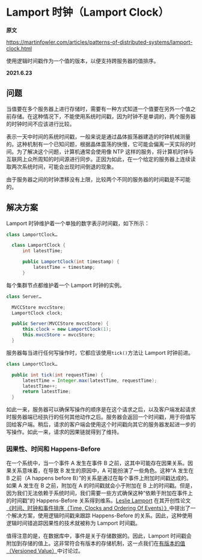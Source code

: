 # Lamport 时钟（Lamport Clock）

**原文**

https://martinfowler.com/articles/patterns-of-distributed-systems/lamport-clock.html

使用逻辑时间戳作为一个值的版本，以便支持跨服务器的值排序。

**2021.6.23**

## 问题

当值要在多个服务器上进行存储时，需要有一种方式知道一个值要在另外一个值之前存储。在这种情况下，不能使用系统时间戳，因为时钟不是单调的，两个服务器的时钟时间不应该进行比较。

表示一天中时间的系统时间戳，一般来说是通过晶体振荡器建造的时钟机械测量的。这种机制有一个已知问题，根据晶体震荡的快慢，它可能会偏离一天实际的时间。为了解决这个问题，计算机通常会使用像 NTP 这样的服务，将计算机时钟与互联网上众所周知的时间源进行同步。正因为如此，在一个给定的服务器上连续读取两次系统时间，可能会出现时间倒退的现象。

由于服务器之间的时钟漂移没有上限，比较两个不同的服务器的时间戳是不可能的。

## 解决方案

Lamport 时钟维护着一个单独的数字表示时间戳，如下所示：

```java
class LamportClock…

  class LamportClock {
      int latestTime;

      public LamportClock(int timestamp) {
          latestTime = timestamp;
      }
```

每个集群节点都维护着一个 Lamport 时钟的实例。

```java
class Server…

  MVCCStore mvccStore;
  LamportClock clock;

  public Server(MVCCStore mvccStore) {
      this.clock = new LamportClock(1);
      this.mvccStore = mvccStore;
  }
```

服务器每当进行任何写操作时，它都应该使用`tick()`方法让 Lamport 时钟前进。

```java
class LamportClock…

  public int tick(int requestTime) {
      latestTime = Integer.max(latestTime, requestTime);
      latestTime++;
      return latestTime;
  }
```

如此一来，服务器可以确保写操作的顺序是在这个请求之后，以及客户端发起请求时服务器端已经执行的任何其他动作之后。服务器会返回一个时间戳，用于将值写回给客户端。稍后，请求的客户端会使用这个时间戳向其它的服务器发起进一步的写操作。如此一来，请求的因果链就得到了维持。

### 因果性、时间和 Happens-Before

在一个系统中，当一个事件 A 发生在事件 B 之前，这其中可能存在因果关系。因果关系意味着，在导致 B 发生的原因中，A 可能扮演了一些角色。这种“A 发生在 B 之前（A happens before B）”的关系是通过在每个事件上附加时间戳达成的。如果 A 发生在 B 之前，附加在 A 的时间戳就会小于附加在 B 上的时间戳。但是，因为我们无法依赖于系统时间，我们需要一些方式确保这种“依赖于附加在事件上的时间戳”的 Happens-Before 关系得到维系。[Leslie Lamport](https://en.wikipedia.org/wiki/Leslie_Lamport) 在其开创性论文[《时间、时钟和事件排序（Time, Clocks and Ordering Of Events）》](https://lamport.azurewebsites.net/pubs/time-clocks.pdf)中提出了一个解决方案，使用逻辑时间戳来跟踪 Happens-Before 的关系。因此，这种使用逻辑时间错追踪因果性的技术就被称为 Lamport 时间戳。

值得注意的是，在数据库中，事件是关于存储数据的。因此，Lamport 时间戳会附加到存储的值上。这非常符合有版本的存储机制，这一点我们在[有版本的值（Versioned Value）](versioned-value.md)中讨论过。